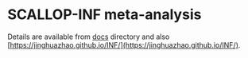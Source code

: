 # SCALLOP-INF meta-analysis

Details are available from [docs](docs) directory and also [https://jinghuazhao.github.io/INF/](https://jinghuazhao.github.io/INF/).
